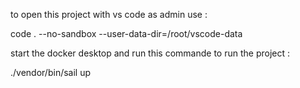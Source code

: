 to open this project with vs code as admin use :

code . --no-sandbox --user-data-dir=/root/vscode-data


start the docker desktop and run this commande to run the project :

./vendor/bin/sail up
